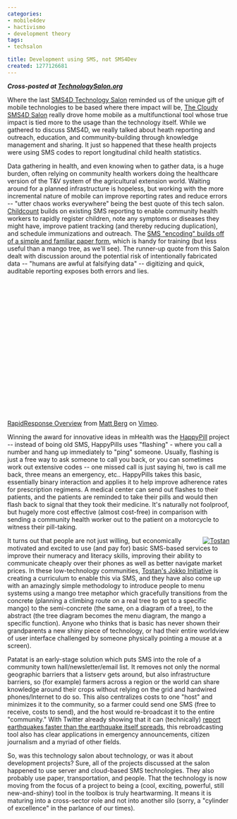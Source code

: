 ```yaml
---
categories:
- mobile4dev
- hactivismo
- development theory
tags:
- techsalon

title: Development using SMS, not SMS4Dev
created: 1277126681
---
```

<b><em>Cross-posted at <a href="https://technologysalon.org/2010/06/clear-mobile-phone-advantages.html">TechnologySalon.org</a></em></b>

Where the last <a href="https://technologysalon.org/2010/05/sms4d-text-messaging-impact.html">SMS4D Technology Salon</a> reminded us of the unique gift of mobile technologies to be based where there impact will be, <a href="https://technologysalon.org/2010/05/sms4d-2-the-cloudy-salon.html">The Cloudy SMS4D Salon</a> really drove home mobile as a multifunctional tool whose true impact is tied more to the usage than the technology itself.  While we gathered to discuss SMS4D, we really talked about heath reporting and outreach, education, and community-building through knowledge management and sharing.  It just so happened that these health projects were using SMS codes to report longitudinal child health statistics.

Data gathering in health, and even knowing when to gather data, is a huge burden, often relying on community health workers doing the healthcare version of the T&amp;V system of the agricultural extension world.  Waiting around for a planned infrastructure is hopeless, but working with the more incremental nature of mobile can improve reporting rates and reduce errors -- "utter chaos works everywhere" being the best quote of this tech salon. <a href="https://www.childcount.org/about/">Childcount</a> builds on existing SMS reporting to enable community health workers to rapidly register children, note any symptoms or diseases they might have, improve patient tracking (and thereby reducing duplication), and schedule immunizations and outreach.  The <a href="https://www.childcount.org/how-it-works/">SMS "encoding" builds off of a simple and familiar paper form</a>, which is handy for training (but less useful than a mango tree, as we'll see).  The runner-up quote from this Salon dealt with discussion around the potential risk of intentionally fabricated data -- "humans are awful at falsifying data" -- digitizing and quick, auditable reporting exposes both errors and lies.

<object width="400" height="300"><param name="allowfullscreen" value="true" /><param name="allowscriptaccess" value="always" /><param name="movie" value="https://vimeo.com/moogaloop.swf?clip_id=4952220&amp;server=vimeo.com&amp;show_title=1&amp;show_byline=1&amp;show_portrait=0&amp;color=&amp;fullscreen=1" /><embed src="https://vimeo.com/moogaloop.swf?clip_id=4952220&amp;server=vimeo.com&amp;show_title=1&amp;show_byline=1&amp;show_portrait=0&amp;color=&amp;fullscreen=1" type="application/x-shockwave-flash" allowfullscreen="true" allowscriptaccess="always" width="400" height="300"></embed></object><p><a href="https://vimeo.com/4952220">RapidResponse Overview</a> from <a href="https://vimeo.com/user1435325">Matt Berg</a> on <a href="https://vimeo.com">Vimeo</a>.</p>

Winning the award for innovative ideas in mHealth was the <a href="https://happypill.me/" target="_blank">HappyPill</a> project -- instead of boing old SMS, HappyPills uses "flashing" - where you call a number and hang up immediately to "ping" someone.  Usually, flashing is just a free way to ask someone to call you back, or you can sometimes work out extensive codes -- one missed call is just saying hi, two is call me back, three means an emergency, etc..  HappyPills takes this basic, essentially binary interaction and applies it to help improve adherence rates for prescription regimens.  A medical center can send out flashes to their patients, and the patients are reminded to take their pills and would then flash back to signal that they took their medicine.  It's naturally not foolproof, but hugely more cost effective (almost cost-free) in comparison with sending a community health worker out to the patient on a motorcycle to witness their pill-taking.

<div style="float:right"><a href="https://tostan.org/web/page/824/sectionid/547/pagelevel/2/parentid/547/interior.asp" target="_blank"><img src="https://2.bp.blogspot.com/_Bis8WXXsXhk/S7yjYMubO9I/AAAAAAAAACo/pv0bcvv7ILo/s320/Jokko+2+training+tree.JPG" alt="Tostan" border="0" /></a></div>It turns out that people are not just willing, but economically motivated and excited to use (and pay for) basic SMS-based services to improve their numeracy and literacy skills, improving their ability to communicate cheaply over their phones as well as better navigate market prices.  In these low-technology communities, <a href="https://www.tostan.org/web/page/824/sectionid/547/pagelevel/2/parentid/57/interior.asp" target="_new">Tostan's Jokko Initiative</a> is creating a curriculum to enable this via SMS, and they have also come up with an  amazingly simple methodology to introduce people to menu systems using a mango tree metaphor which gracefully transitions from the concrete (planning a climbing route on a real tree to get to a specific mango) to the semi-concrete (the same, on a diagram of a tree), to the abstract (the tree diagram becomes the menu diagram, the mango a specific function).  Anyone who thinks that is basic has never shown their grandparents a new shiny piece of technology, or had their entire worldview of user interface challenged by someone physically pointing a mouse at a screen).

Patatat is an early-stage solution which puts SMS into the role of a community town hall/newsletter/email list.  It removes not only the normal geographic barriers that a listserv gets around, but also infrastructure barriers, so (for example) farmers across a region or the world can share knowledge around their crops without relying on the grid and hardwired phones/Internet to do so.  This also centralizes costs to one "host" and minimizes it to the community, so a farmer could send one SMS (free to receive, costs to send), and the host would re-broadcast it to the entire "community."  With Twitter already showing that it can (technically) <a href="https://xkcd.com/723/">report earthquakes faster than the earthquake itself spreads</a>, this rebroadcasting tool also has clear applications in emergency announcements, citizen journalism and a myriad of other fields.

So, was this technology salon about technology, or was it about development projects?  Sure, all of the projects discussed at the salon happened to use server and cloud-based SMS technologies.  They also probably use paper, transportation, and people.  That the technology is now moving from the focus of a project to being a (cool, exciting, powerful, still new-and-shiny) tool in the toolbox is truly heartwarming.  It means it is maturing into a cross-sector role and not into another silo (sorry, a "cylinder of excellence" in the parlance of our times).
<!--break-->
